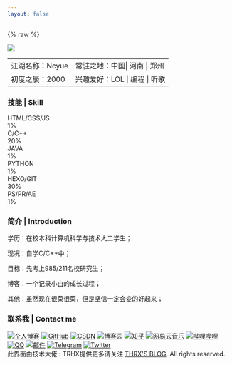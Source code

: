 ```yaml
---
layout: false
---
```

{% raw %}

 <link rel="stylesheet" class="aplayer-secondary-style-marker" href="\assets\css\APlayer.min.css"><script src="\assets\js\APlayer.min.js" class="aplayer-secondary-script-marker"></script>
<!DOCTYPE HTML>
<html lang="zh-CN">

<head>
	<meta charset="utf-8">
	<meta name="viewport" content="width=device-width, initial-scale=1.0, maximum-scale=1.0, user-scalable=0">
	<title>YSL's Blog | ABOUT</title>
	<meta name="keywords" content="Ncyue,关于">
	<meta name="description" content="关于Ncyue">
	<meta name="author" content="Ncyue,1847572070@qq.com">
	<link rel="shortcut icon" href="https://cdn.jsdelivr.net/gh/TRHX/CDN-for-itrhx.com@2.1.4/images/favicon.ico" type="image/x-icon">
	<script src="https://cdn.jsdelivr.net/gh/TRHX/CDN-for-itrhx.com@2.1.4/about/sakura.js"></script>
	<link rel="stylesheet" href="https://cdn.jsdelivr.net/gh/TRHX/CDN-for-itrhx.com@2.1.4/about/about.css">
	<link href="https://cdn.bootcss.com/font-awesome/5.10.0-12/css/all.css" rel="stylesheet">
</head>
<body ondragstart="window.event.returnValue=false" oncontextmenu="window.event.returnValue=false" onselectstart="event.returnValue=false">
	<script>
		document.onkeydown = function () {
			if (window.event && window.event.keyCode == 123) {
				event.keyCode = 0;
				event.returnValue = false;
				return false;
			}
		};
	</script>
	<audio autoplay loop>
		<source src="http://music.163.com/song/media/outer/url?id=1370047789.mp3" type="audio/mpeg">
	</audio>
	<div class="mdui-container">
		<div class="showarea-1">
			<a href="https://www.ncyue.top/" target="_blank">
				<img id="mainicon" src="http://5b0988e595225.cdn.sohucs.com/images/20190502/caa1c9e1724c43368abdfac5cb3b155b.jpeg">
			</a>
			<table>
				<tr>
					<td><i class="fa fa-user-tie fa-fw"></i> 江湖名称：Ncyue</td>
					<td><i class="fa fa-map-marker-alt fa-fw"></i> 常驻之地：中国| 河南 | 郑州</td>
				</tr>
				<tr>
					<td><i class="fa fa-birthday-cake fa-fw"></i> 初度之辰：2000</td>
					<td><i class="fas fa-biking fa-fw"></i> 兴趣爱好：LOL | 编程 | 听歌</td>
				</tr>
			</table>
		</div>
	</div>
	<div class="mdui-container">
		<div class="showarea-2">
			<h3> 技能 | Skill</h3>
			<div>
				<section class="skill">
					<div class="item">
						<div class="describe">
							HTML/CSS/JS
						</div>
						<div class="progress">
							<span class="green" style="width: 1%;"><span>1%</span></span>
						</div>
					</div>
					<div class="item">
						<div class="describe">
							C/C++
						</div>
						<div class="progress">
							<span class="orange" style="width: 20%;"><span>20%</span></span>
						</div>
					</div>
					<div class="item">
						<div class="describe">
							JAVA
						</div>
						<div class="progress">
							<span class="red" style="width: 1%;"><span>1%</span></span>
						</div>
					</div>
					<div class="item">
						<div class="describe">
							PYTHON
						</div>
						<div class="progress">
							<span class="blue" style="width: 1%;"><span>1%</span></span>
						</div>
					</div>
					<div class="item">
						<div class="describe">
							HEXO/GIT
						</div>
						<div class="progress">
							<span class="darkblue" style="width: 30%;"><span>30%</span></span>
						</div>
					</div>
					<div class="item">
						<div class="describe">
							PS/PR/AE
						</div>
						<div class="progress">
							<span class="orange" style="width: 1"><span>1%</span></span>
						</div>
					</div>
				</section>
			</div>
		</div>
		<div class="showarea-3">
			<h3> 简介 | Introduction</h3>
			<p>学历：在校本科计算机科学与技术大二学生；</p>
			<p>现况：自学C/C++中；</p>
			<p>目标：先考上985/211名校研究生；</p>
			<p>博客：一个记录小白的成长过程； </p>
			<p>其他：虽然现在很菜很菜，但是坚信一定会变的好起来； </p>
		</div>
	</div>
	<div class="mdui-container">
		<div class="showarea-4">
			<h3>联系我 | Contact me</h3>
			<a href="https://www.ncyue.top/" target="_blank"><img src="https://cdn.jsdelivr.net/gh/TRHX/CDN-for-itrhx.com@2.1.4/about/icon/hexo.png" class="icon" title="个人博客"></a>
			<a href="https://github.com/ncyue" target="_blank"><img src="https://cdn.jsdelivr.net/gh/TRHX/CDN-for-itrhx.com@2.1.4/about/icon/github.png" class="icon" title="GitHub"></a>
			<a href="https://blog.csdn.net/qq_43130569" target="_blank"><img src="https://cdn.jsdelivr.net/gh/TRHX/CDN-for-itrhx.com@2.1.4/about/icon/csdn.png" class="icon" title="CSDN"></a>
			<a href="https://www.cnblogs.com/Ncyue/" target="_blank"><img src="https://cdn.jsdelivr.net/gh/TRHX/CDN-for-itrhx.com@2.1.4/about/icon/cnblogs.png" class="icon" title="博客园"></a>
			<a href="https://www.zhihu.com/people/bu-ran-52-33/activities" target="_blank"><img src="https://cdn.jsdelivr.net/gh/TRHX/CDN-for-itrhx.com@2.1.4/about/icon/zhihu.png" class="icon" title="知乎"></a>
			<a href="https://music.163.com/#/user/home?id=1494039620" target="_blank"><img src="https://cdn.jsdelivr.net/gh/TRHX/CDN-for-itrhx.com@2.1.4/about/icon/netease.png" class="icon" title="网易云音乐"></a>
			<a href="https://space.bilibili.com/391473260/dynamic" target="_blank"><img src="https://cdn.jsdelivr.net/gh/TRHX/CDN-for-itrhx.com@2.1.4/about/icon/bilibili.png" class="icon" title="哔哩哔哩"></a>
			<a href="http://wpa.qq.com/msgrd?v=3&uin=1847572070&site=qq&menu=yes" target="_blank"><img src="https://cdn.jsdelivr.net/gh/TRHX/CDN-for-itrhx.com@2.1.4/about/icon/qq.png" class="icon" title="QQ"></a>
			<a href="mailto:1847572070@qq.com" target="_blank"><img src="https://cdn.jsdelivr.net/gh/TRHX/CDN-for-itrhx.com@2.1.4/about/icon/mail.png" class="icon" title="邮件"></a>
			<a href="https://t.me/ncyue" target="_blank"><img src="https://cdn.jsdelivr.net/gh/TRHX/CDN-for-itrhx.com@2.1.4/about/icon/telegram.png" class="icon" title="Telegram"></a>
			<a href="https://twitter.com/ncyue" target="_blank"><img src="https://cdn.jsdelivr.net/gh/TRHX/CDN-for-itrhx.com@2.1.4/about/icon/twitter.png" class="icon" title="Twitter"></a>
			<!--<a href="https://www.facebook.com/profile.php?id=100039716302318" target="_blank"><img
					src="https://cdn.jsdelivr.net/gh/TRHX/CDN-for-itrhx.com@2.1.4/about/icon/facebook.png" class="icon" title="Facebook"></a>-->
		</div>
	</div>
	<footer id="footer">
		此界面由技术大佬 : TRHX提供更多请关注 <a href="https://www.itrhx.com/" target="_blank">THRX'S BLOG</a>. All rights reserved.
	</footer>
	<canvas id="sakura"></canvas>
	<script>
		if ('addEventListener' in window) {
			window.addEventListener('load', function () { document.body.className = document.body.className.replace(/\bis-loading\b/, ''); });
			document.body.className += (navigator.userAgent.match(/(MSIE|rv:11\.0)/) ? ' is-ie' : '');
		}
	</script>
	<script id="sakura_point_vsh" type="x-shader/x_vertex">
		uniform mat4 uProjection;
		uniform mat4 uModelview;
		uniform vec3 uResolution;
		uniform vec3 uOffset;
		uniform vec3 uDOF;  //x:focus distance, y:focus radius, z:max radius
		uniform vec3 uFade; //x:start distance, y:half distance, z:near fade start

		attribute vec3 aPosition;
		attribute vec3 aEuler;
		attribute vec2 aMisc; //x:size, y:fade

		varying vec3 pposition;
		varying float psize;
		varying float palpha;
		varying float pdist;

		//varying mat3 rotMat;
		varying vec3 normX;
		varying vec3 normY;
		varying vec3 normZ;
		varying vec3 normal;

		varying float diffuse;
		varying float specular;
		varying float rstop;
		varying float distancefade;

		void main(void) {
		// Projection is based on vertical angle
		vec4 pos = uModelview * vec4(aPosition + uOffset, 1.0);
		gl_Position = uProjection * pos;
		gl_PointSize = aMisc.x * uProjection[1][1] / -pos.z * uResolution.y * 0.5;

		pposition = pos.xyz;
		psize = aMisc.x;
		pdist = length(pos.xyz);
		palpha = smoothstep(0.0, 1.0, (pdist - 0.1) / uFade.z);

		vec3 elrsn = sin(aEuler);
		vec3 elrcs = cos(aEuler);
		mat3 rotx = mat3(
		1.0, 0.0, 0.0,
		0.0, elrcs.x, elrsn.x,
		0.0, -elrsn.x, elrcs.x
		);
		mat3 roty = mat3(
		elrcs.y, 0.0, -elrsn.y,
		0.0, 1.0, 0.0,
		elrsn.y, 0.0, elrcs.y
		);
		mat3 rotz = mat3(
		elrcs.z, elrsn.z, 0.0, 
		-elrsn.z, elrcs.z, 0.0,
		0.0, 0.0, 1.0
		);
		mat3 rotmat = rotx * roty * rotz;
		normal = rotmat[2];

		mat3 trrotm = mat3(
		rotmat[0][0], rotmat[1][0], rotmat[2][0],
		rotmat[0][1], rotmat[1][1], rotmat[2][1],
		rotmat[0][2], rotmat[1][2], rotmat[2][2]
		);
		normX = trrotm[0];
		normY = trrotm[1];
		normZ = trrotm[2];

		const vec3 lit = vec3(0.6917144638660746, 0.6917144638660746, -0.20751433915982237);

		float tmpdfs = dot(lit, normal);
		if(tmpdfs < 0.0) {
		normal = -normal;
		tmpdfs = dot(lit, normal);
		}
		diffuse = 0.4 + tmpdfs;

		vec3 eyev = normalize(-pos.xyz);
		if(dot(eyev, normal) > 0.0) {
		vec3 hv = normalize(eyev + lit);
		specular = pow(max(dot(hv, normal), 0.0), 20.0);
		}
		else {
		specular = 0.0;
		}

		rstop = clamp((abs(pdist - uDOF.x) - uDOF.y) / uDOF.z, 0.0, 1.0);
		rstop = pow(rstop, 0.5);
		//-0.69315 = ln(0.5)
		distancefade = min(1.0, exp((uFade.x - pdist) * 0.69315 / uFade.y));
		}
	</script>
	<script id="sakura_point_fsh" type="x-shader/x_fragment">
		#ifdef GL_ES
		//precision mediump float;
		precision highp float;
		#endif

		uniform vec3 uDOF;  //x:focus distance, y:focus radius, z:max radius
		uniform vec3 uFade; //x:start distance, y:half distance, z:near fade start

		const vec3 fadeCol = vec3(0.08, 0.03, 0.06);

		varying vec3 pposition;
		varying float psize;
		varying float palpha;
		varying float pdist;

		//varying mat3 rotMat;
		varying vec3 normX;
		varying vec3 normY;
		varying vec3 normZ;
		varying vec3 normal;

		varying float diffuse;
		varying float specular;
		varying float rstop;
		varying float distancefade;

		float ellipse(vec2 p, vec2 o, vec2 r) {
		vec2 lp = (p - o) / r;
		return length(lp) - 1.0;
		}

		void main(void) {
		vec3 p = vec3(gl_PointCoord - vec2(0.5, 0.5), 0.0) * 2.0;
		vec3 d = vec3(0.0, 0.0, -1.0);
		float nd = normZ.z; //dot(-normZ, d);
		if(abs(nd) < 0.0001) discard;

		float np = dot(normZ, p);
		vec3 tp = p + d * np / nd;
		vec2 coord = vec2(dot(normX, tp), dot(normY, tp));

		//angle = 15 degree
		const float flwrsn = 0.258819045102521;
		const float flwrcs = 0.965925826289068;
		mat2 flwrm = mat2(flwrcs, -flwrsn, flwrsn, flwrcs);
		vec2 flwrp = vec2(abs(coord.x), coord.y) * flwrm;

		float r;
		if(flwrp.x < 0.0) {
		r = ellipse(flwrp, vec2(0.065, 0.024) * 0.5, vec2(0.36, 0.96) * 0.5);
		}
		else {
		r = ellipse(flwrp, vec2(0.065, 0.024) * 0.5, vec2(0.58, 0.96) * 0.5);
		}

		if(r > rstop) discard;

		vec3 col = mix(vec3(1.0, 0.8, 0.75), vec3(1.0, 0.9, 0.87), r);
		float grady = mix(0.0, 1.0, pow(coord.y * 0.5 + 0.5, 0.35));
		col *= vec3(1.0, grady, grady);
		col *= mix(0.8, 1.0, pow(abs(coord.x), 0.3));
		col = col * diffuse + specular;

		col = mix(fadeCol, col, distancefade);

		float alpha = (rstop > 0.001)? (0.5 - r / (rstop * 2.0)) : 1.0;
		alpha = smoothstep(0.0, 1.0, alpha) * palpha;

		gl_FragColor = vec4(col * 0.5, alpha);
		}
	</script>
	<!-- effects -->
	<script id="fx_common_vsh" type="x-shader/x_vertex">
		uniform vec3 uResolution;
		attribute vec2 aPosition;

		varying vec2 texCoord;
		varying vec2 screenCoord;

		void main(void) {
		gl_Position = vec4(aPosition, 0.0, 1.0);
		texCoord = aPosition.xy * 0.5 + vec2(0.5, 0.5);
		screenCoord = aPosition.xy * vec2(uResolution.z, 1.0);
		}
	</script>
	<script id="bg_fsh" type="x-shader/x_fragment">
		#ifdef GL_ES
		//precision mediump float;
		precision highp float;
		#endif

		uniform vec2 uTimes;

		varying vec2 texCoord;
		varying vec2 screenCoord;

		void main(void) {
		vec3 col;
		float c;
		vec2 tmpv = texCoord * vec2(0.8, 1.0) - vec2(0.95, 1.0);
		c = exp(-pow(length(tmpv) * 1.8, 2.0));
		col = mix(vec3(0.02, 0.0, 0.03), vec3(0.96, 0.98, 1.0) * 1.5, c);
		gl_FragColor = vec4(col * 0.5, 1.0);
		}
	</script>
	<script id="fx_brightbuf_fsh" type="x-shader/x_fragment">
		#ifdef GL_ES
		//precision mediump float;
		precision highp float;
		#endif
		uniform sampler2D uSrc;
		uniform vec2 uDelta;

		varying vec2 texCoord;
		varying vec2 screenCoord;

		void main(void) {
		vec4 col = texture2D(uSrc, texCoord);
		gl_FragColor = vec4(col.rgb * 2.0 - vec3(0.5), 1.0);
		}
	</script>
	<script id="fx_dirblur_r4_fsh" type="x-shader/x_fragment">
		#ifdef GL_ES
		//precision mediump float;
		precision highp float;
		#endif
		uniform sampler2D uSrc;
		uniform vec2 uDelta;
		uniform vec4 uBlurDir; //dir(x, y), stride(z, w)

		varying vec2 texCoord;
		varying vec2 screenCoord;

		void main(void) {
		vec4 col = texture2D(uSrc, texCoord);
		col = col + texture2D(uSrc, texCoord + uBlurDir.xy * uDelta);
		col = col + texture2D(uSrc, texCoord - uBlurDir.xy * uDelta);
		col = col + texture2D(uSrc, texCoord + (uBlurDir.xy + uBlurDir.zw) * uDelta);
		col = col + texture2D(uSrc, texCoord - (uBlurDir.xy + uBlurDir.zw) * uDelta);
		gl_FragColor = col / 5.0;
		}
	</script>
	<!-- effect fragment shader template -->
	<script id="fx_common_fsh" type="x-shader/x_fragment">
		#ifdef GL_ES
		//precision mediump float;
		precision highp float;
		#endif
		uniform sampler2D uSrc;
		uniform vec2 uDelta;

		varying vec2 texCoord;
		varying vec2 screenCoord;

		void main(void) {
		gl_FragColor = texture2D(uSrc, texCoord);
		}
	</script>
	<!-- post processing -->
	<script id="pp_final_vsh" type="x-shader/x_vertex">
		uniform vec3 uResolution;
		attribute vec2 aPosition;
		varying vec2 texCoord;
		varying vec2 screenCoord;
		void main(void) {
		gl_Position = vec4(aPosition, 0.0, 1.0);
		texCoord = aPosition.xy * 0.5 + vec2(0.5, 0.5);
		screenCoord = aPosition.xy * vec2(uResolution.z, 1.0);
		}
	</script>
	<script id="pp_final_fsh" type="x-shader/x_fragment">
		#ifdef GL_ES
		//precision mediump float;
		precision highp float;
		#endif
		uniform sampler2D uSrc;
		uniform sampler2D uBloom;
		uniform vec2 uDelta;
		varying vec2 texCoord;
		varying vec2 screenCoord;
		void main(void) {
		vec4 srccol = texture2D(uSrc, texCoord) * 2.0;
		vec4 bloomcol = texture2D(uBloom, texCoord);
		vec4 col;
		col = srccol + bloomcol * (vec4(1.0) + srccol);
		col *= smoothstep(1.0, 0.0, pow(length((texCoord - vec2(0.5)) * 2.0), 1.2) * 0.5);
		col = pow(col, vec4(0.45454545454545)); //(1.0 / 2.2)

		gl_FragColor = vec4(col.rgb, 1.0);
		gl_FragColor.a = 1.0;
		}
	</script>
</body>

</html> 

{% endraw %}
